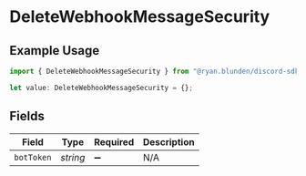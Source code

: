 # DeleteWebhookMessageSecurity

## Example Usage

```typescript
import { DeleteWebhookMessageSecurity } from "@ryan.blunden/discord-sdk/models/operations";

let value: DeleteWebhookMessageSecurity = {};
```

## Fields

| Field              | Type               | Required           | Description        |
| ------------------ | ------------------ | ------------------ | ------------------ |
| `botToken`         | *string*           | :heavy_minus_sign: | N/A                |